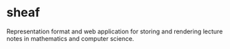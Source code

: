 sheaf
=====

Representation format and web application for storing and rendering lecture notes in mathematics and computer science.